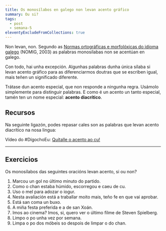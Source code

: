 ```yaml
---
title: Os monosílabos en galego non levan acento gráfico
summary: Ou si?
tags:
  - post
  - semana-5
eleventyExcludeFromCollections: true
---
```

Non levan, non. Segundo as [Normas ortográficas e morfolóxicas do idioma galego](https://gl.wikipedia.org/wiki/Normas_ortogr%C3%A1ficas_e_morfol%C3%B3xicas_do_idioma_galego) (NOMIG, 2003) as palabras monosílabas non se acentúan en galego.

Con todo, hai unha excepción. Algunhas palabras dunha única sílaba si levan acento gráfico para as diferenciarmos doutras que se escriben igual, mais teñen un significado diferente. 

Trátase dun acento especial, que non responde a ningunha regra. Usámolo simplemente para distinguir palabras. E como é un acento un tanto especial, tamén ten un nome especial: **acento diacrítico**. 

## Recursos

Na seguinte ligazón, podes repasar cales son as palabras que levan acento diacrítico na nosa lingua:

Vídeo do #DígochoEu: [Quítalle o acento ao cu!](http://www.crtvg.es/informativos/quitalle-o-acento-ao-cu)

- - -

## Exercicios

Os monosílabos das seguintes oracións levan acento, si ou non?

1. Marcou un gol no último minuto do partido.
2. Como o chan estaba húmido, escorregou e caeu de cu.
3. Uso o mel para adozar o iogur.
4. Nesta avaliación está a traballar moito mais, teño fe en que vai aprobar.
5. Está san coma un buxo.
6. A miña festa preferida e a de san Xoán.
7. Imos ao cinema? Imos, si, quero ver o último filme de Steven Spielberg.
8. Limpo o po unha vez por semana.
9. Limpa o po dos móbeis so despois de limpar o do chan.

